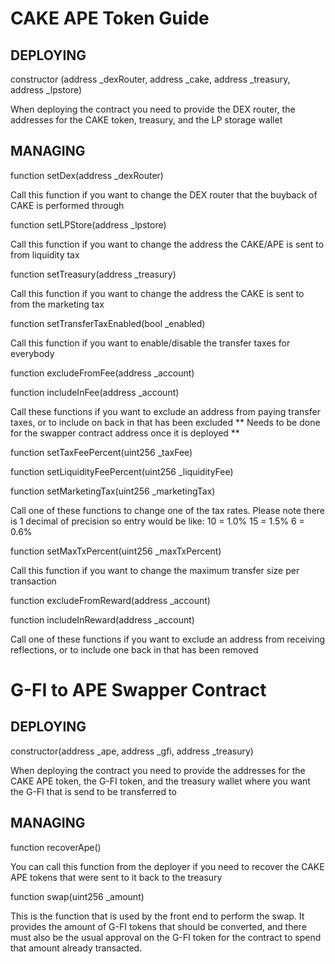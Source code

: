 CAKE APE Token Guide
====================

## DEPLOYING ##

constructor (address _dexRouter, address _cake, address _treasury, address _lpstore)

When deploying the contract you need to provide the DEX router, the addresses for the CAKE token, treasury, and the LP storage wallet


## MANAGING ##

function setDex(address _dexRouter)

Call this function if you want to change the DEX router that the buyback of CAKE is performed through


function setLPStore(address _lpstore)

Call this function if you want to change the address the CAKE/APE is sent to from liquidity tax


function setTreasury(address _treasury)

Call this function if you want to change the address the CAKE is sent to from the marketing tax


function setTransferTaxEnabled(bool _enabled)

Call this function if you want to enable/disable the transfer taxes for everybody


function excludeFromFee(address _account)

function includeInFee(address _account)

Call these functions if you want to exclude an address from paying transfer taxes, or to include on back in that has been excluded
** Needs to be done for the swapper contract address once it is deployed **


function setTaxFeePercent(uint256 _taxFee)

function setLiquidityFeePercent(uint256 _liquidityFee)

function setMarketingTax(uint256 _marketingTax)

Call one of these functions to change one of the tax rates. Please note there is 1 decimal of precision so entry would be like:
10 = 1.0%
15 = 1.5%
6 = 0.6%


function setMaxTxPercent(uint256 _maxTxPercent)

Call this function if you want to change the maximum transfer size per transaction


function excludeFromReward(address _account)

function includeInReward(address _account)

Call one of these functions if you want to exclude an address from receiving reflections, or to include one back in that has been removed




G-FI to APE Swapper Contract
============================

## DEPLOYING ##

constructor(address _ape, address _gfi, address _treasury)

When deploying the contract you need to provide the addresses for the CAKE APE token, the G-FI token, and the treasury wallet where you want the G-FI that is send to be transferred to


## MANAGING ##

function recoverApe()

You can call this function from the deployer if you need to recover the CAKE APE tokens that were sent to it back to the treasury


function swap(uint256 _amount)

This is the function that is used by the front end to perform the swap. It provides the amount of G-FI tokens that should be converted, and there must also be the usual approval on the G-FI token for the contract to spend that amount already transacted.
